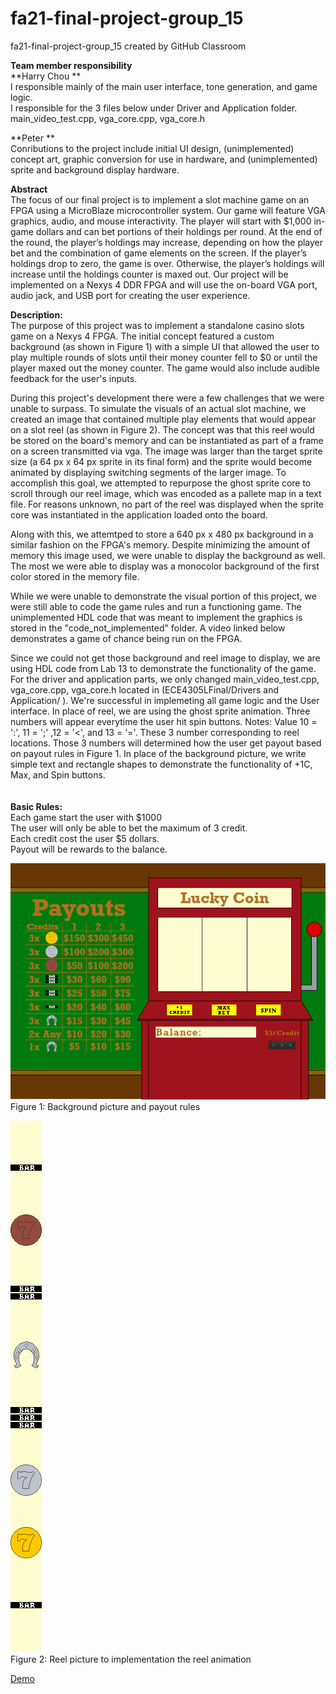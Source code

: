 # fa21-final-project-group_15
fa21-final-project-group_15 created by GitHub Classroom

**Team member responsibility**<br>
**Harry Chou ** <br>
I responsible mainly of the main user interface, tone generation, and game logic. <br>
I responsible for the 3 files below under Driver and Application folder.<br>
main_video_test.cpp, 
vga_core.cpp, 
vga_core.h

**Peter **  
Conributions to the project include initial UI design, (unimplemented) concept art, graphic conversion for use in hardware, and (unimplemented) sprite and background display hardware.

**Abstract**<br>
The focus of our final project is to implement a slot machine game on an FPGA using a MicroBlaze microcontroller system. Our game will feature VGA graphics, audio, and mouse interactivity. The player will start with $1,000 in-game dollars and can bet portions of their holdings per round. At the end of the round, the player’s holdings may increase, depending on how the player bet and the combination of game elements on the screen. If the player’s holdings drop to zero, the game is over. Otherwise, the player’s holdings will increase until the holdings counter is maxed out. Our project will be implemented on a Nexys 4 DDR FPGA and will use the on-board VGA port, audio jack, and USB port for creating the user experience.
<br>

**Description:**<br>
The purpose of this project was to implement a standalone casino slots game on a Nexys 4 FPGA. The initial concept featured a custom background (as shown in Figure 1) with a simple UI that allowed the user to play multiple rounds of slots until their money counter fell to $0 or until the player maxed out the money counter. The game would also include audible feedback for the user's inputs.  
  
During this project's development there were a few challenges that we were unable to surpass. To simulate the visuals of an actual slot machine, we created an image that contained multiple play elements that would appear on a slot reel (as shown in Figure 2). The concept was that this reel would be stored on the board's memory and can be instantiated as part of a frame on a screen transmitted via vga. The image was larger than the target sprite size (a 64 px x 64 px sprite in its final form) and the sprite would become animated by displaying switching segments of the larger image. To accomplish this goal, we attempted to repurpose the ghost sprite core to scroll through our reel image, which was encoded as a pallete map in a text file. For reasons unknown, no part of the reel was displayed when the sprite core was instantiated in the application loaded onto the board.  
  
Along with this, we attemtped to store a 640 px x 480 px background in a similar fashion on the FPGA's memory. Despite minimizing the amount of memory this image used, we were unable to display the background as well. The most we were able to display was a monocolor background of the first color stored in the memory file.  
  
While we were unable to demonstrate the visual portion of this project, we were still able to code the game rules and run a functioning game. The unimplemented HDL code that was meant to implement the graphics is stored in the "code_not_implemented" folder. A video linked below demonstrates a game of chance being run on the FPGA.

Since we could not get those background and reel image to display, we are using HDL code from Lab 13 to demonstrate the functionality of the game. For the driver and application parts, we only changed main_video_test.cpp, vga_core.cpp, vga_core.h located in (ECE4305LFinal/Drivers and Application/ ). We're successful in implemeting all game logic and the User interface. In place of reel, we are using the ghost sprite animation. Three numbers will appear everytime the user hit spin buttons. Notes: Value 10 = ':', 11 = ';' ,12 = '<', and 13 = '='. These 3 number corresponding to reel locations. Those 3 numbers will determined how the user get payout based on payout rules in Figure 1. In place of the background picture, we write simple text and rectangle shapes to demonstrate the functionality of +1C, Max, and Spin buttons.
<br><br><br>
**Basic Rules:<br>**
Each game start the user with $1000 <br>
The user will only be able to bet the maximum of 3 credit.<br>
Each credit cost the user $5 dollars.<br>
Payout will be rewards to the balance.<br>




   ![Coordinate calculation](bkg.png)  
   Figure 1: Background picture and payout rules
     
   ![Complement color reference](master_reel.png)  
   Figure 2: Reel picture to implementation the reel animation
  
   

[Demo](https://youtu.be/LeUd1EpBdn0)
